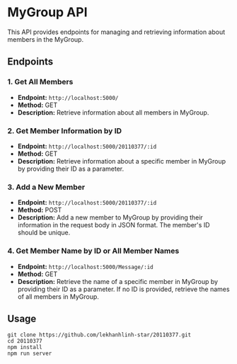 # MyGroup API

This API provides endpoints for managing and retrieving information about members in the MyGroup.

## Endpoints

### 1. Get All Members

- **Endpoint:** `http://localhost:5000/`
- **Method:** GET
- **Description:** Retrieve information about all members in MyGroup.

### 2. Get Member Information by ID

- **Endpoint:** `http://localhost:5000/20110377/:id`
- **Method:** GET
- **Description:** Retrieve information about a specific member in MyGroup by providing their ID as a parameter.

### 3. Add a New Member

- **Endpoint:** `http://localhost:5000/20110377/:id`
- **Method:** POST
- **Description:** Add a new member to MyGroup by providing their information in the request body in JSON format. The member's ID should be unique.

### 4. Get Member Name by ID or All Member Names

- **Endpoint:** `http://localhost:5000/Message/:id`
- **Method:** GET
- **Description:** Retrieve the name of a specific member in MyGroup by providing their ID as a parameter. If no ID is provided, retrieve the names of all members in MyGroup.

## Usage

```console
git clone https://github.com/lekhanhlinh-star/20110377.git
cd 20110377
npm install
npm run server
```




